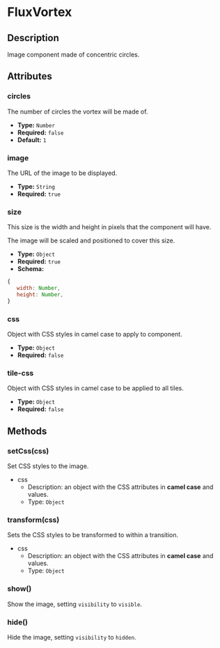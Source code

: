 ---
---

# FluxVortex

## Description

Image component made of concentric circles.

## Attributes

### circles

The number of circles the vortex will be made of.

- **Type:** `Number`
- **Required:** `false`
- **Default:** `1`

### image

The URL of the image to be displayed.

- **Type:** `String`
- **Required:** `true`

### size

This size is the width and height in pixels that the component will have.

The image will be scaled and positioned to cover this size.

- **Type:** `Object`
- **Required:** `true`
- **Schema:**

``` js
{
   width: Number,
   height: Number,
}
```

### css

Object with CSS styles in camel case to apply to component.

- **Type:** `Object`
- **Required:** `false`

### tile-css

Object with CSS styles in camel case to be applied to all tiles.

- **Type:** `Object`
- **Required:** `false`

## Methods

### setCss(css)

Set CSS styles to the image.

- css
  - Description: an object with the CSS attributes in **camel case** and values.
  - Type: `Object`

### transform(css)

Sets the CSS styles to be transformed to within a transition.

- css
  - Description: an object with the CSS attributes in **camel case** and values.
  - Type: `Object`

### show()

Show the image, setting `visibility` to `visible`.

### hide()

Hide the image, setting `visibility` to `hidden`.
